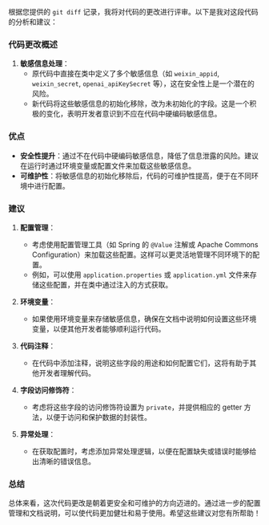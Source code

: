 根据您提供的 `git diff` 记录，我将对代码的更改进行评审。以下是我对这段代码的分析和建议：

### 代码更改概述
1. **敏感信息处理**：
   - 原代码中直接在类中定义了多个敏感信息（如 `weixin_appid`, `weixin_secret`, `openai_apiKeySecret` 等），这在安全性上是一个潜在的风险。
   - 新代码将这些敏感信息的初始化移除，改为未初始化的字段。这是一个积极的变化，表明开发者意识到不应在代码中硬编码敏感信息。

### 优点
- **安全性提升**：通过不在代码中硬编码敏感信息，降低了信息泄露的风险。建议在运行时通过环境变量或配置文件来加载这些敏感信息。
- **可维护性**：将敏感信息的初始化移除后，代码的可维护性提高，便于在不同环境中进行配置。

### 建议
1. **配置管理**：
   - 考虑使用配置管理工具（如 Spring 的 `@Value` 注解或 Apache Commons Configuration）来加载这些配置。这样可以更灵活地管理不同环境下的配置。
   - 例如，可以使用 `application.properties` 或 `application.yml` 文件来存储这些配置，并在类中通过注入的方式获取。

2. **环境变量**：
   - 如果使用环境变量来存储敏感信息，确保在文档中说明如何设置这些环境变量，以便其他开发者能够顺利运行代码。

3. **代码注释**：
   - 在代码中添加注释，说明这些字段的用途和如何配置它们，这将有助于其他开发者理解代码。

4. **字段访问修饰符**：
   - 考虑将这些字段的访问修饰符设置为 `private`，并提供相应的 getter 方法，以便于访问和保护数据的封装性。

5. **异常处理**：
   - 在获取配置时，考虑添加异常处理逻辑，以便在配置缺失或错误时能够给出清晰的错误信息。

### 总结
总体来看，这次代码更改是朝着更安全和可维护的方向迈进的。通过进一步的配置管理和文档说明，可以使代码更加健壮和易于使用。希望这些建议对您有所帮助！